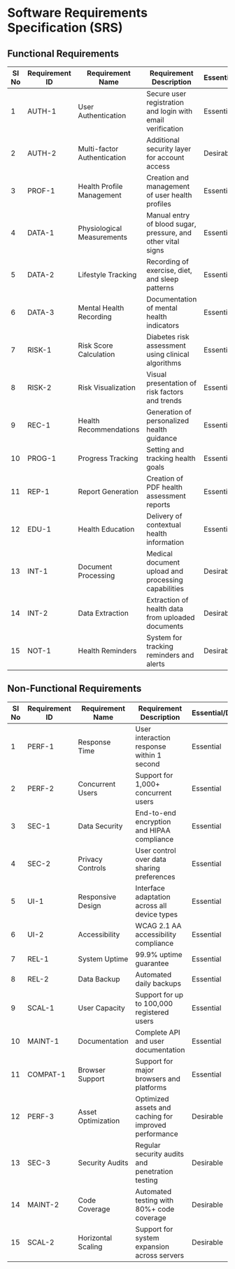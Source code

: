 
# Software Requirements Specification (SRS)

## Functional Requirements

| SI No | Requirement ID | Requirement Name | Requirement Description | Essential/Desirable |
|-------|---------------|------------------|------------------------|-------------------|
| 1 | AUTH-1 | User Authentication | Secure user registration and login with email verification | Essential |
| 2 | AUTH-2 | Multi-factor Authentication | Additional security layer for account access | Desirable |
| 3 | PROF-1 | Health Profile Management | Creation and management of user health profiles | Essential |
| 4 | DATA-1 | Physiological Measurements | Manual entry of blood sugar, pressure, and other vital signs | Essential |
| 5 | DATA-2 | Lifestyle Tracking | Recording of exercise, diet, and sleep patterns | Essential |
| 6 | DATA-3 | Mental Health Recording | Documentation of mental health indicators | Essential |
| 7 | RISK-1 | Risk Score Calculation | Diabetes risk assessment using clinical algorithms | Essential |
| 8 | RISK-2 | Risk Visualization | Visual presentation of risk factors and trends | Essential |
| 9 | REC-1 | Health Recommendations | Generation of personalized health guidance | Essential |
| 10 | PROG-1 | Progress Tracking | Setting and tracking health goals | Essential |
| 11 | REP-1 | Report Generation | Creation of PDF health assessment reports | Essential |
| 12 | EDU-1 | Health Education | Delivery of contextual health information | Essential |
| 13 | INT-1 | Document Processing | Medical document upload and processing capabilities | Desirable |
| 14 | INT-2 | Data Extraction | Extraction of health data from uploaded documents | Desirable |
| 15 | NOT-1 | Health Reminders | System for tracking reminders and alerts | Desirable |

## Non-Functional Requirements

| SI No | Requirement ID | Requirement Name | Requirement Description | Essential/Desirable |
|-------|---------------|------------------|------------------------|-------------------|
| 1 | PERF-1 | Response Time | User interaction response within 1 second | Essential |
| 2 | PERF-2 | Concurrent Users | Support for 1,000+ concurrent users | Essential |
| 3 | SEC-1 | Data Security | End-to-end encryption and HIPAA compliance | Essential |
| 4 | SEC-2 | Privacy Controls | User control over data sharing preferences | Essential |
| 5 | UI-1 | Responsive Design | Interface adaptation across all device types | Essential |
| 6 | UI-2 | Accessibility | WCAG 2.1 AA accessibility compliance | Essential |
| 7 | REL-1 | System Uptime | 99.9% uptime guarantee | Essential |
| 8 | REL-2 | Data Backup | Automated daily backups | Essential |
| 9 | SCAL-1 | User Capacity | Support for up to 100,000 registered users | Essential |
| 10 | MAINT-1 | Documentation | Complete API and user documentation | Essential |
| 11 | COMPAT-1 | Browser Support | Support for major browsers and platforms | Essential |
| 12 | PERF-3 | Asset Optimization | Optimized assets and caching for improved performance | Desirable |
| 13 | SEC-3 | Security Audits | Regular security audits and penetration testing | Desirable |
| 14 | MAINT-2 | Code Coverage | Automated testing with 80%+ code coverage | Desirable |
| 15 | SCAL-2 | Horizontal Scaling | Support for system expansion across servers | Desirable |

